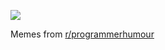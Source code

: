 ![](https://preview.redd.it/qtqm0l5rro351.png?width=640&crop=smart&auto=webp&s=4c16e902b824d63a4cb4ec62bc26ea539bea5ceb)

 Memes from [r/programmerhumour](https://www.reddit.com/r/programmerhumour/?onetap_auto=true&one_tap=true)
